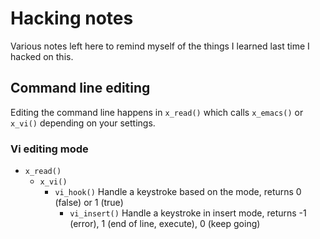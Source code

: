 # Hacking notes

Various notes left here to remind myself of the things I learned last time I
hacked on this.

## Command line editing
Editing the command line happens in `x_read()` which calls `x_emacs()` or
`x_vi()` depending on your settings.

### Vi editing mode
- `x_read()`
  - `x_vi()`
    - `vi_hook()`
      Handle a keystroke based on the mode, returns 0 (false) or 1 (true)
      - `vi_insert()`
        Handle a keystroke in insert mode, returns -1 (error), 1 (end of line,
        execute), 0 (keep going)
